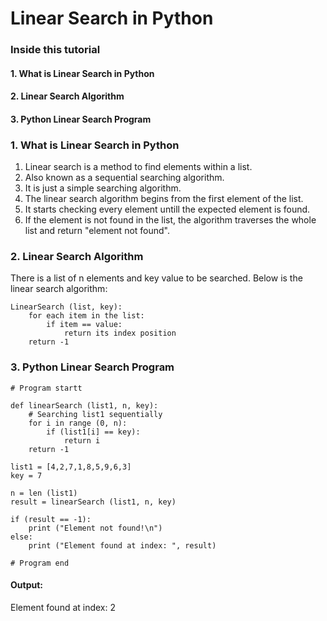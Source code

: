 # Linear Search in Python

<h3> Inside this tutorial </h3> 

<h4> 1. What is Linear Search in Python </h4> 
<h4> 2. Linear Search Algorithm </h4> 
<h4> 3. Python Linear Search Program </h4>

<h3> 1. What is Linear Search in Python </h3>

1. Linear search is a method to find elements within a list.
2. Also known as a sequential searching algorithm.
3. It is just a simple searching algorithm.
4. The linear search algorithm begins from the first element of the list.
5. It starts checking every element untill the expected element is found.
6. If the element is not found in the list, the algorithm traverses the whole list and return "element not found".

<h3> 2. Linear Search Algorithm </h3>

There is a list of n elements and key value to be searched. Below is the linear search algorithm:

```
LinearSearch (list, key):
    for each item in the list:
        if item == value:
            return its index position
    return -1
```

<h3> 3. Python Linear Search Program </h3>

```    
# Program startt

def linearSearch (list1, n, key):
    # Searching list1 sequentially
    for i in range (0, n):
        if (list1[i] == key):
            return i
    return -1

list1 = [4,2,7,1,8,5,9,6,3]
key = 7

n = len (list1)
result = linearSearch (list1, n, key)

if (result == -1):
    print ("Element not found!\n")
else:
    print ("Element found at index: ", result)

# Program end
```

<h4> Output: </h4>
Element found at index:  2
